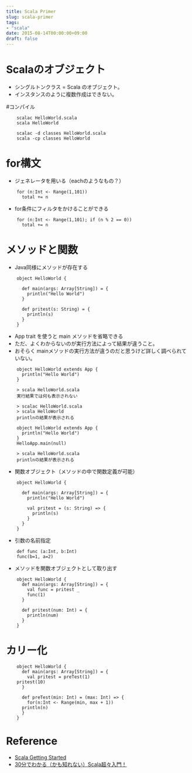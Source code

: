 ```yaml
---
title: Scala Primer
slug: scala-primer
tags:
- "scala"
date: 2015-08-14T00:00:00+09:00
draft: false
---
```


# Scalaのオブジェクト
* シングルトンクラス = Scala のオブジェクト。
* インスタンスのように複数作成はできない。

#コンパイル
```
    scalac HelloWorld.scala
    scala HelloWorld
    
    scalac -d classes HelloWorld.scala
    scala -cp classes HelloWorld
```

# for構文
* ジェネレータを用いる（eachのようなもの？）

```
    for (n:Int <- Range(1,101))
      total += n
```

* for条件にフィルタをかけることができる

```
    for (n:Int <- Range(1,101); if (n % 2 == 0))
      total += n
```


# メソッドと関数
* Java同様にメソッドが存在する

```
    object HelloWorld {
      
      def main(args: Array[String]) = {
        println("Hello World")
      }

      def pritest(s: String) = {
        println(s)
      }
    }
```


* App trait を使うと main メソッドを省略できる
* ただ、よくわからないのが実行方法によって結果が違うこと。
* おそらく mainメソッドの実行方法が違うのだと思うけど詳しく調べられていない。

```
    object HelloWorld extends App {
      println("Hello World")
    }
```

```
    > scala HelloWorld.scala
    実行結果では何も表示されない

    > scalac HelloWorld.scala
    > scala HelloWorld
    printlnの結果が表示される
```

```
    object HelloWorld extends App {
      println("Hello World")
    }
    HelloApp.main(null)
```

```
    > scala HelloWorld.scala
    printlnの結果が表示される
```

* 関数オブジェクト（メソッドの中で関数定義が可能）

```
    object HelloWorld {
    
      def main(args: Array[String]) = {
        println("Hello World")

        val pritest = (s: String) => {
          println(s)
        }
      }
    }
```


* 引数の名前指定

```
    def func (a:Int, b:Int)
    func(b=1, a=2)
```


* メソッドを関数オブジェクトとして取り出す

```
    object HelloWorld {
      def main(args: Array[String]) = {
        val func = pritest _
        func(1)
      }

      def pritest(num: Int) = {
        println(num)
      }
    }
```


# カリー化

```
    object HelloWorld {
      def main(args: Array[String]) = {
        val pritest = preTest(1)
	pritest(10)
      }

      def preTest(min: Int) = (max: Int) => {
        for(n:Int <- Range(min, max + 1))
	  println(n)
      }
    }
```


# Reference
* [Scala Getting Started](http://www.scala-lang.org/documentation/getting-started.html)
* [30分でわかる（かも知れない）Scala超々入門！](http://libro.tuyano.com/index3?id=1047007)
